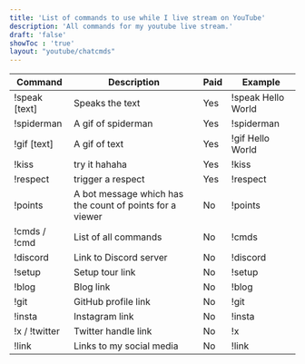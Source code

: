 ```yaml
---
title: 'List of commands to use while I live stream on YouTube'
description: 'All commands for my youtube live stream.'
draft: 'false'
showToc : 'true'
layout: "youtube/chatcmds"
---
```



| Command | Description | Paid  | Example |
| ------- | ----------- | ----- | ------- |
| !speak [text] | Speaks the text | Yes | !speak Hello World |
| !spiderman | A gif of spiderman | Yes | !spiderman |
| !gif [text] | A gif of text | Yes | !gif Hello World |
| !kiss | try it hahaha  | Yes | !kiss |
| !respect | trigger a respect | Yes | !respect |
| !points | A bot message which has the count of points for a viewer| No | !points |
| !cmds / !cmd   | List of all commands      | No        | !cmds                 |
| !discord       | Link to Discord server    | No        | !discord              |
| !setup         | Setup tour link           | No        | !setup                |
| !blog          | Blog link                 | No        | !blog                 |
| !git           | GitHub profile link       | No        | !git                  |
| !insta         | Instagram link            | No        | !insta                |
| !x / !twitter  | Twitter handle link       | No        | !x                    |
| !link          | Links to my social media  | No        | !link                 |


